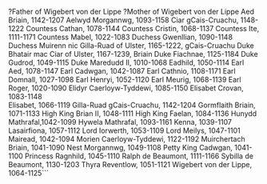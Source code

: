 ?Father of Wigebert von der Lippe
?Mother of Wigebert von der Lippe
Aed Briain, 1142-1207
Aelwyd Morgannwg, 1093-1158
Ciar gCais-Cruachu, 1148-1222
Countess Cathan, 1078-1144
Countess Cristin, 1068-1137
Countess Ite, 1111-1171
Countess Mabel, 1022-1083
Duchess Gwenllian, 1090-1148
Duchess Muirenn nic Gilla-Ruad of Ulster, 1165-1222, gCais-Cruachu
Duke Bhatair mac Ciar of Ulster, 1167-1239, Briain
Duke Fiachnae, 1125-1184
Duke Gudrod, 1049-1115
Duke Maredudd II, 1010-1068
Eadhild, 1050-1114
Earl Aed, 1078-1147
Earl Cadwgan, 1042-1087
Earl Cathnio, 1108-1171
Earl Domnall, 1027-1098
Earl Henryi, 1052-1120
Earl Meurig, 1068-1139
Earl Roger, 1020-1090
Elidyr Caerloyw-Tyddewi, 1085-1150
Elisabet Crovan, 1083-1148			
Elisabet, 1066-1119
Gilla-Ruad gCais-Cruachu, 1142-1204
Gormflaith Briain, 1071-1133
High King Brian II, 1048-1111
High King Faelan, 1084-1136
Hunydd Mathrafal,1042-1099
Hywela Mathrafal, 1093-1161
Kenna, 1039-1107				
Lasairfiona, 1057-1112
Lord Iorwerth, 1053-1109
Lord Meilys, 1047-1101
Mairead, 1042-1094
Morien Caerloyw-Tyddewi, 1122-1192
Muirchertach Briain, 1041-1090
Nest Morgannwg, 1049-1108
Petty King Cadwgan, 1041-1100
Princess Ragnhild, 1045-1110
Ralph de Beaumont, 1111-1166
Sybilla de Beaumont, 1130-1203
Thyra Reventlow, 1051-1121
Wigebert von der Lippe, 1064-1125```
